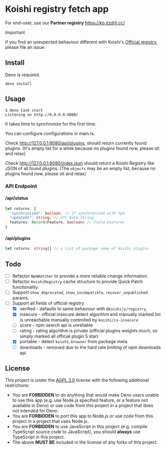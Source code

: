 # Koishi registry fetch app

For end-user, use our
**Partner registry**
https://kp.itzdrli.cc/

> [!IMPORTANT]  
> If you find an unexpected behaviour different with Koishi's [Official registry](https://registry.koishi.chat/),
> please file an issue.

## Install
Deno is required.
```shell
deno install
```

## Usage
```shell
$ deno task start
Listening on http://0.0.0.0:8080/
```

It takes time to synchronize for the first time.

You can configure configurations in main.ts.

Check http://127.0.0.1:8080/api/plugins,
should return currently found plugins.
(It's empty list for a while because no plugins found now, please sit and relax)

Check http://127.0.0.1:8080/index.json
should return a Koishi Registry like JSON of all found plugins.
(The `objects` may be an empty list, because no plugins found now, please sit and relax)

### API Endpoint
#### /api/status
```typescript
let returns: {
  "synchronized": boolean, // If synchronized with npm
  "updateAt": string, // UTC Date String
  features: Record<Feature, boolean> // Field Features
}
```
#### /api/plugins
```typescript
let returns: string[] // a list of package name of koishi plugins
```

## Todo
- [ ] Refactor `NpmWatcher` to provide a more reliable change information.
- [ ] Refactor `KoishiRegistry` cache structure to provide Quick Patch functionality.
- [ ] Support `show_deprecated`, `show_incompatible`, `recover_unpublished` params.
- [ ] Support all fields of official registry
  - [x] verified - defaults to same behaviour with `@koishijs/registry`, 
  - [x] insecure - official insecure detect algorithm and manually marked list is unreachable
                   manually controlled by `koishi/is-insecure`
  - [ ] score    - npm search api is unreliable
  - [ ] rating   - rating algorithm is private (official plugins weights much, so simply marked all official plugin 5 star)
  - [x] portable - detect `koishi.browser` from package meta
  - [ ] downloads - removed due to the hard rate limiting of npm downloads api

## License
This project is under the [AGPL 3.0](https://www.gnu.org/licenses/agpl-3.0.en.html#license-text) license with the following additional restrictions:

- You are **FORBIDDEN** to do anything that would make Deno users unable to use this app (e.g. use Node.js specified feature, or a feature not available in Deno)
  or use code from this project in a project that does not intended for Deno.
- You are **FORBIDDEN** to port this app to Node.js or use code from this project in a project that uses Node.js.
- You are **FORBIDDEN** to use JavaScript in this project (e.g. compile TypeScript source code to JavaScript), you should **always** use TypeScript in this project.
- The above **MUST BE** included in the license of any forks of this project.
